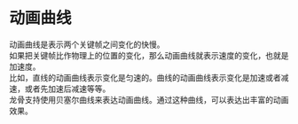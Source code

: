 # 动画曲线

动画曲线是表示两个关键帧之间变化的快慢。
<br>
如果把关键帧比作物理上的位置的变化，那么动画曲线就表示速度的变化，也就是加速度。
<br>
比如，直线的动画曲线表示变化是匀速的。曲线的动画曲线表示变化是加速或者减速，或者先加速后减速等等。
<br>
龙骨支持使用贝塞尔曲线来表达动画曲线。通过这种曲线，可以表达出丰富的动画效果。